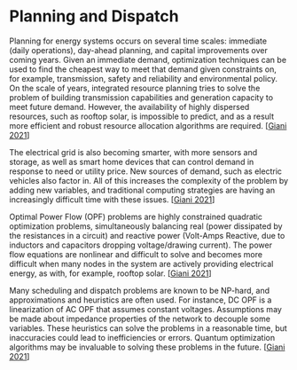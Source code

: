 # Planning and Dispatch

Planning for energy systems occurs on several time scales: immediate (daily operations), day-ahead planning, and capital improvements over coming years. Given an immediate demand, optimization techniques can be used to find the cheapest way to meet that demand given constraints on, for example, transmission, safety and reliability and environmental policy. On the scale of years, integrated resource planning tries to solve the problem of building transmission capabilities and generation capacity to meet future demand. However, the availability of highly dispersed resources, such as rooftop solar, is impossible to predict, and as a result more efficient and robust resource allocation algorithms are required. [[Giani 2021](https://doi.org/10.1007/s42979-021-00786-3)]

The electrical grid is also becoming smarter, with more sensors and storage, as well as smart home devices that can control demand in response to need or utility price. New sources of demand, such as electric vehicles also factor in. All of this increases the complexity of the problem by adding new variables, and traditional computing strategies are having an increasingly difficult time with these issues. [[Giani 2021](https://doi.org/10.1007/s42979-021-00786-3)]

Optimal Power Flow (OPF) problems are highly constrained quadratic optimization problems, simultaneously balancing real (power dissipated by the resistances in a circuit) and reactive power (Volt-Amps Reactive, due to inductors and capacitors dropping voltage/drawing current). The power flow equations are nonlinear and difficult to solve and becomes more difficult when many nodes in the system are actively providing electrical energy, as with, for example, rooftop solar. [[Giani 2021](https://doi.org/10.1007/s42979-021-00786-3)]

Many scheduling and dispatch problems are known to be NP-hard, and approximations and heuristics are often used. For instance, DC OPF is a linearization of AC OPF that assumes constant voltages. Assumptions may be made about impedance properties of the network to decouple some variables. These heuristics can solve the problems in a reasonable time, but inaccuracies could lead to inefficiencies or errors. Quantum optimization algorithms may be invaluable to solving these problems in the future. [[Giani 2021](https://doi.org/10.1007/s42979-021-00786-3)]

<script>MathJax.typeset();</script>
